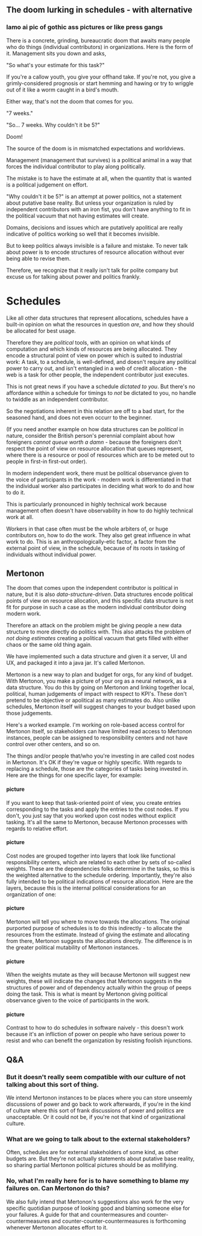 The doom lurking in schedules - with alternative
---

### lamo ai pic of gothic ass pictures or like press gangs

There is a concrete, grinding, bureaucratic doom that awaits many people who do things (individual contributors) in organizations. Here is the form of it. Management sits you down and asks,

"So what's your estimate for this task?"

If you're a callow youth, you give your offhand take. If you're not, you give a grimly-considered prognosis or start hemming and hawing or try to wriggle out of it like a worm caught in a bird's mouth.

Either way, that's not the doom that comes for you.

"7 weeks."

"So... 7 weeks. Why couldn't it be 5?"

Doom!

The source of the doom is in mismatched expectations and worldviews.

Management (management that survives) is a political animal in a way that forces the individual contributor to play along politically.

The mistake is to have the estimate at all, when the quantity that is wanted is a political judgement on effort.

"Why couldn't it be 5?" is an attempt at power politics, not a statement about putative base reality. But unless your organization is ruled by independent contributors with an iron fist, you don't have anything to fit in the political vacuum that not having estimates will create.

Domains, decisions and issues which are putatively apolitical are really indicative of politics working so well that it becomes invisible.

But to keep politics always invisible is a failure and mistake. To never talk about power is to encode structures of resource allocation without ever being able to revise them.

Therefore, we recognize that it really isn't talk for polite company but excuse us for talking about power and politics frankly.

# Schedules

Like all other data structures that represent allocations, schedules have a built-in opinion on what the resources in question _are_, and how they should be allocated for best usage.

Therefore they are _political_ tools, with an opinion on what kinds of computation and which kinds of resources are being allocated. They encode a structural point of view on power which is suited to industrial work: A task, to a schedule, is well-defined, and doesn't require any political power to carry out, and isn't entangled in a web of credit allocation - the web is a task for other people, the independent contributor just executes.

This is not great news if you have a schedule _dictated to you_. But there's no affordance within a schedule for timings to _not_ be dictated to you, no handle to twiddle as an independent contributor.

So the negotiations inherent in this relation are off to a bad start, for the seasoned hand, and does not even occurr to the beginner.

(If you need another example on how data structures can be _political_ in nature, consider the British person's perennial complaint about how foreigners _cannot queue worth a damn_ - because the foreigners don't respect the point of view on resource allocation that queues represent, where there is a resource or pool of resources which are to be meted out to people in first-in first-out order).

In modern independent work, there must be political observance given to the voice of participants in the work - modern work is differentiated in that the individual worker also participates in deciding what work to do and how to do it.

This is particularly pronounced in highly technical work because management often doesn't have observability in how to do highly technical work at all.

Workers in that case often must be the whole arbiters of, or huge contributors on, how to do the work. They also get great influence in what work to do. This is an anthropologically-etic factor, a factor from the external point of view, in the schedule, because of its roots in tasking of individuals without individual power.

## Mertonon

The doom that comes upon the independent contributor is political in nature, but it is also _data-structure-driven_. Data structures encode political points of view on resource allocation, and this specific data structure is not fit for purpose in such a case as the modern individual contributor doing modern work.

Therefore an attack on the problem might be giving people a new data structure to more directly do politics with. This also attacks the problem of _not doing estimates_ creating a political vacuum that gets filled with either chaos or the same old thing again.

We have implemented such a data structure and given it a server, UI and UX, and packaged it into a java jar. It's called Mertonon.

Mertonon is a new way to plan and budget for orgs, for any kind of budget. With Mertonon, you make a picture of your org as a neural network, as a data structure. You do this by going on Mertonon and linking together local, political, human judgements of impact with respect to KPI's. These don't pretend to be objective or apolitical as many estimates do. Also unlike schedules, Mertonon itself will suggest changes to your budget based upon those judgements.

Here's a worked example. I'm working on role-based access control for Mertonon itself, so stakeholders can have limited read access to Mertonon instances, people can be assigned to responsibility centers and not have control over other centers, and so on.

The things and/or people that/who you're investing in are called cost nodes in Mertonon. It's OK if they're vague or highly specific. With regards to replacing a schedule, those are the categories of tasks being invested in. Here are the things for one specific layer, for example:

#### picture

If you want to keep that task-oriented point of view, you create entries corresponding to the tasks and apply the entries to the cost nodes. If you don't, you just say that you worked upon cost nodes without explicit tasking. It's all the same to Mertonon, because Mertonon processes with regards to relative effort.

#### picture

Cost nodes are grouped together into layers that look like functional responsibility centers, which are related to each other by sets of so-called weights. These are the dependencies folks determine in the tasks, so this is the weighted alternative to the schedule ordering. Importantly, they're also fully intended to be political indications of resource allocation. Here are the layers, because this is the internal political considerations for an organization of one:

#### picture

Mertonon will tell you where to move towards the allocations. The original purported purpose of schedules is to do this indirectly - to allocate the resources from the estimate. Instead of giving the estimate and allocating from there, Mertonon suggests the allocations directly. The difference is in the greater political mutability of Mertonon instances.

#### picture

When the weights mutate as they will because Mertonon will suggest new weights, these will indicate the changes that Mertonon suggests in the structures of power and of dependency actually within the group of peeps doing the task. This is what is meant by Mertonon giving political observance given to the voice of participants in the work.

#### picture

Contrast to how to do schedules in software naively - this doesn't work because it's an infliction of power on people who have serious power to resist and who can benefit the organization by resisting foolish injunctions.

## Q&A

### But it doesn't really seem compatible with our culture of not talking about this sort of thing.

We intend Mertonon instances to be places where you can store unseemly discussions of power and go back to work afterwards, if you're in the kind of culture where this sort of frank discussions of power and politics are unacceptable. Or it could not be, if you're not that kind of organizational culture.

### What are we going to talk about to the external stakeholders?

Often, schedules are for external stakeholders of some kind, as other budgets are. But they're not actually statements about putative base reality, so sharing partial Mertonon political pictures should be as mollifying.

### No, what I'm really here for is to have something to blame my failures on. Can Mertonon do this?

We also fully intend that Mertonon's suggestions also work for the very specific quotidian purpose of looking good and blaming someone else for your failures. A guide for that and countermeasures and counter-countermeasures and counter-counter-countermeasures is forthcoming whenever Mertonon allocates effort to it.
